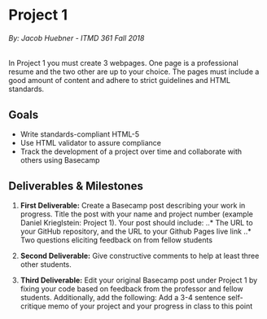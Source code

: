 # Project 1
###### By: Jacob Huebner - ITMD 361 Fall 2018 

In Project 1 you must create 3 webpages. One page is a professional resume and the two other are up to your choice. The pages must include a good amount of content and adhere to strict guidelines and HTML standards. 

## Goals

* Write standards-compliant HTML-5
* Use HTML validator to assure compliance
* Track the development of a project over time and collaborate with others using Basecamp

## Deliverables & Milestones


1. **First Deliverable:** Create a Basecamp post describing your work in progress. Title the post with your name and project number (example Daniel Krieglstein: Project 1). Your post should include:
..* The URL to your GitHub repository, and the URL to your Github Pages live link
..* Two questions eliciting feedback on from fellow students

2. **Second Deliverable:** Give constructive comments to help at least three other students.

3. **Third Deliverable:** Edit your original Basecamp post under Project 1 by fixing your code based on feedback from the professor and fellow students. Additionally, add the following:
Add a 3-4 sentence self-critique memo of your project and your progress in class to this point